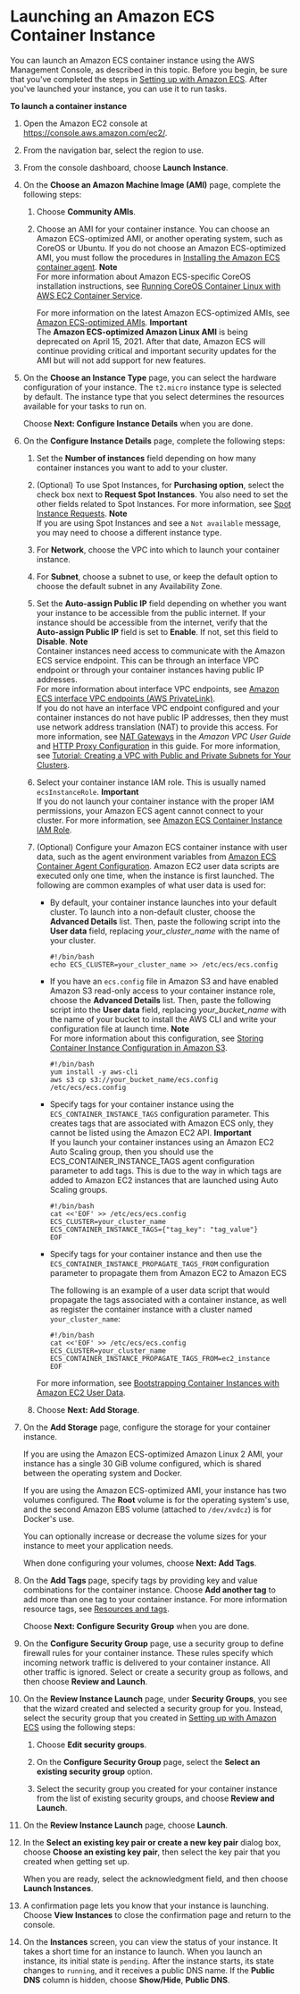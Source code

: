 # Launching an Amazon ECS Container Instance<a name="launch_container_instance"></a>

You can launch an Amazon ECS container instance using the AWS Management Console, as described in this topic\. Before you begin, be sure that you've completed the steps in [Setting up with Amazon ECS](get-set-up-for-amazon-ecs.md)\. After you've launched your instance, you can use it to run tasks\.

**To launch a container instance**

1. Open the Amazon EC2 console at [https://console\.aws\.amazon\.com/ec2/](https://console.aws.amazon.com/ec2/)\.

1. From the navigation bar, select the region to use\.

1. From the console dashboard, choose **Launch Instance**\.

1. On the **Choose an Amazon Machine Image \(AMI\)** page, complete the following steps:

   1. Choose **Community AMIs**\.

   1. Choose an AMI for your container instance\. You can choose an Amazon ECS\-optimized AMI, or another operating system, such as CoreOS or Ubuntu\. If you do not choose an Amazon ECS\-optimized AMI, you must follow the procedures in [Installing the Amazon ECS container agent](ecs-agent-install.md)\.
**Note**  
For more information about Amazon ECS\-specific CoreOS installation instructions, see [Running CoreOS Container Linux with AWS EC2 Container Service](https://coreos.com/docs/running-coreos/cloud-providers/ecs/)\.

      For more information on the latest Amazon ECS\-optimized AMIs, see [Amazon ECS\-optimized AMIs](ecs-optimized_AMI.md)\.
**Important**  
The **Amazon ECS\-optimized Amazon Linux AMI** is being deprecated on April 15, 2021\. After that date, Amazon ECS will continue providing critical and important security updates for the AMI but will not add support for new features\.

1. On the **Choose an Instance Type** page, you can select the hardware configuration of your instance\. The `t2.micro` instance type is selected by default\. The instance type that you select determines the resources available for your tasks to run on\.

   Choose **Next: Configure Instance Details** when you are done\.

1. On the **Configure Instance Details** page, complete the following steps:

   1. Set the **Number of instances** field depending on how many container instances you want to add to your cluster\.

   1. \(Optional\) To use Spot Instances, for **Purchasing option**, select the check box next to **Request Spot Instances**\. You also need to set the other fields related to Spot Instances\. For more information, see [Spot Instance Requests](https://docs.aws.amazon.com/AWSEC2/latest/UserGuide/spot-requests.html)\.
**Note**  
If you are using Spot Instances and see a `Not available` message, you may need to choose a different instance type\.

   1. For **Network**, choose the VPC into which to launch your container instance\.

   1. For **Subnet**, choose a subnet to use, or keep the default option to choose the default subnet in any Availability Zone\.

   1. Set the **Auto\-assign Public IP** field depending on whether you want your instance to be accessible from the public internet\. If your instance should be accessible from the internet, verify that the **Auto\-assign Public IP** field is set to **Enable**\. If not, set this field to **Disable**\.
**Note**  
Container instances need access to communicate with the Amazon ECS service endpoint\. This can be through an interface VPC endpoint or through your container instances having public IP addresses\.  
For more information about interface VPC endpoints, see [Amazon ECS interface VPC endpoints \(AWS PrivateLink\)](vpc-endpoints.md)\.  
If you do not have an interface VPC endpoint configured and your container instances do not have public IP addresses, then they must use network address translation \(NAT\) to provide this access\. For more information, see [NAT Gateways](https://docs.aws.amazon.com/vpc/latest/userguide/vpc-nat-gateway.html) in the *Amazon VPC User Guide* and [HTTP Proxy Configuration](http_proxy_config.md) in this guide\. For more information, see [Tutorial: Creating a VPC with Public and Private Subnets for Your Clusters](create-public-private-vpc.md)\.

   1. Select your container instance IAM role\. This is usually named `ecsInstanceRole`\.
**Important**  
If you do not launch your container instance with the proper IAM permissions, your Amazon ECS agent cannot connect to your cluster\. For more information, see [Amazon ECS Container Instance IAM Role](instance_IAM_role.md)\.

   1. <a name="instance-launch-user-data-step"></a>\(Optional\) Configure your Amazon ECS container instance with user data, such as the agent environment variables from [Amazon ECS Container Agent Configuration](ecs-agent-config.md)\. Amazon EC2 user data scripts are executed only one time, when the instance is first launched\. The following are common examples of what user data is used for:
      + By default, your container instance launches into your default cluster\. To launch into a non\-default cluster, choose the **Advanced Details** list\. Then, paste the following script into the **User data** field, replacing *your\_cluster\_name* with the name of your cluster\.

        ```
        #!/bin/bash
        echo ECS_CLUSTER=your_cluster_name >> /etc/ecs/ecs.config
        ```
      + If you have an `ecs.config` file in Amazon S3 and have enabled Amazon S3 read\-only access to your container instance role, choose the **Advanced Details** list\. Then, paste the following script into the **User data** field, replacing *your\_bucket\_name* with the name of your bucket to install the AWS CLI and write your configuration file at launch time\. 
**Note**  
For more information about this configuration, see [Storing Container Instance Configuration in Amazon S3](ecs-agent-config.md#ecs-config-s3)\.

        ```
        #!/bin/bash
        yum install -y aws-cli
        aws s3 cp s3://your_bucket_name/ecs.config /etc/ecs/ecs.config
        ```
      + Specify tags for your container instance using the `ECS_CONTAINER_INSTANCE_TAGS` configuration parameter\. This creates tags that are associated with Amazon ECS only, they cannot be listed using the Amazon EC2 API\.
**Important**  
If you launch your container instances using an Amazon EC2 Auto Scaling group, then you should use the ECS\_CONTAINER\_INSTANCE\_TAGS agent configuration parameter to add tags\. This is due to the way in which tags are added to Amazon EC2 instances that are launched using Auto Scaling groups\.

        ```
        #!/bin/bash
        cat <<'EOF' >> /etc/ecs/ecs.config
        ECS_CLUSTER=your_cluster_name
        ECS_CONTAINER_INSTANCE_TAGS={"tag_key": "tag_value"}
        EOF
        ```
      + Specify tags for your container instance and then use the `ECS_CONTAINER_INSTANCE_PROPAGATE_TAGS_FROM` configuration parameter to propagate them from Amazon EC2 to Amazon ECS

        The following is an example of a user data script that would propagate the tags associated with a container instance, as well as register the container instance with a cluster named `your_cluster_name`:

        ```
        #!/bin/bash
        cat <<'EOF' >> /etc/ecs/ecs.config
        ECS_CLUSTER=your_cluster_name
        ECS_CONTAINER_INSTANCE_PROPAGATE_TAGS_FROM=ec2_instance
        EOF
        ```

      For more information, see [Bootstrapping Container Instances with Amazon EC2 User Data](bootstrap_container_instance.md)\.

   1. Choose **Next: Add Storage**\.

1. On the **Add Storage** page, configure the storage for your container instance\.

   If you are using the Amazon ECS\-optimized Amazon Linux 2 AMI, your instance has a single 30 GiB volume configured, which is shared between the operating system and Docker\.

   If you are using the Amazon ECS\-optimized AMI, your instance has two volumes configured\. The **Root** volume is for the operating system's use, and the second Amazon EBS volume \(attached to `/dev/xvdcz`\) is for Docker's use\.

   You can optionally increase or decrease the volume sizes for your instance to meet your application needs\.

   When done configuring your volumes, choose **Next: Add Tags**\.

1. On the **Add Tags** page, specify tags by providing key and value combinations for the container instance\. Choose **Add another tag** to add more than one tag to your container instance\. For more information resource tags, see [Resources and tags](ecs-resource-tagging.md)\.

   Choose **Next: Configure Security Group** when you are done\.

1. On the **Configure Security Group** page, use a security group to define firewall rules for your container instance\. These rules specify which incoming network traffic is delivered to your container instance\. All other traffic is ignored\. Select or create a security group as follows, and then choose **Review and Launch**\.

1. On the **Review Instance Launch** page, under **Security Groups**, you see that the wizard created and selected a security group for you\. Instead, select the security group that you created in [Setting up with Amazon ECS](get-set-up-for-amazon-ecs.md) using the following steps:

   1. Choose **Edit security groups**\.

   1. On the **Configure Security Group** page, select the **Select an existing security group** option\.

   1. Select the security group you created for your container instance from the list of existing security groups, and choose **Review and Launch**\.

1. On the **Review Instance Launch** page, choose **Launch**\.

1. In the **Select an existing key pair or create a new key pair** dialog box, choose **Choose an existing key pair**, then select the key pair that you created when getting set up\. 

   When you are ready, select the acknowledgment field, and then choose **Launch Instances**\. 

1. A confirmation page lets you know that your instance is launching\. Choose **View Instances** to close the confirmation page and return to the console\.

1. On the **Instances** screen, you can view the status of your instance\. It takes a short time for an instance to launch\. When you launch an instance, its initial state is `pending`\. After the instance starts, its state changes to `running`, and it receives a public DNS name\. If the **Public DNS** column is hidden, choose **Show/Hide**, **Public DNS**\.